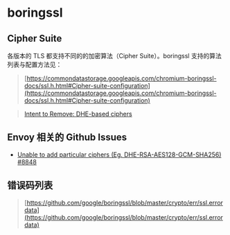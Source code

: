# boringssl

## Cipher Suite

各版本的 TLS 都支持不同的的加密算法（Cipher Suite）。boringssl 支持的算法列表与配置方法见：
> [https://commondatastorage.googleapis.com/chromium-boringssl-docs/ssl.h.html#Cipher-suite-configuration](https://commondatastorage.googleapis.com/chromium-boringssl-docs/ssl.h.html#Cipher-suite-configuration)


> [Intent to Remove: DHE-based ciphers](https://groups.google.com/a/chromium.org/g/blink-dev/c/ShRaCsYx4lk/m/46rD81AsBwAJ)

## Envoy 相关的 Github Issues
 - [Unable to add particular ciphers (Eg. DHE-RSA-AES128-GCM-SHA256) #8848](https://github.com/envoyproxy/envoy/issues/8848)
 

## 错误码列表

> [https://github.com/google/boringssl/blob/master/crypto/err/ssl.errordata](https://github.com/google/boringssl/blob/master/crypto/err/ssl.errordata)

